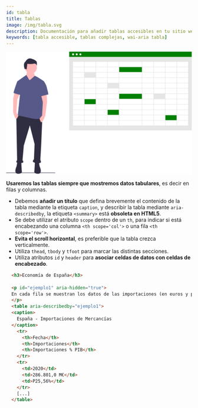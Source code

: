 ```yaml
---
id: tabla
title: Tablas
image: /img/tabla.svg
description: Documentación para añadir tablas accesibles en tu sitio web
keywords: [tabla accesible, tablas complejas, wai-aria tabla]
---
```


![img](/img/tabla.svg) 


**Usaremos las tablas siempre que mostremos datos tabulares**, es decir en filas y columnas.

- Debemos **añadir un título** que defina brevemente el contenido de la tabla mediante la etiqueta `caption`, y describir la tabla mediante `aria-describedby`, la etiqueta `<summary>` está **obsoleta en HTML5**.
- Se debe utilizar el atributo `scope` dentro de un `th`, para indicar si está encabezando una columna `<th scope='col'>` o una fila `<th scope='row'>`.
- **Evita el scroll horizontal**, es preferible que la tabla crezca verticalmente.
- Utiliza `thead`, `tbody` y `tfoot` para marcar las distintas secciones.
- Utiliza atributos `id` y `header` para **asociar celdas de datos con celdas de encabezado**.

```html 
  <h3>Economía de España</h3>

  <p id="ejemplo1" aria-hidden="true">
  En cada fila se muestran los datos de las importaciones (en euros y porcentaje de PIB) por año, desde el 1960 hasta el 2020
  </p>
  <table aria-describedby="ejemplo1">
  <caption>
    España - Importaciones de Mercancías
  </caption>
    <tr>
      <th>Fecha</th>
      <th>Importaciones</th>
      <th>Importaciones % PIB</th>
    </tr>
    <tr>
      <td>2020</td>
      <td>286.801,0 M€</td>
      <td>P25,56%</td>
    </tr>
    [...]
  </table>

```
